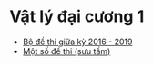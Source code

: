 # Vật lý đại cương 1
- [Bộ đề thi giữa kỳ 2016 - 2019](https://drive.google.com/file/d/12QxMo0oHtpCKeP4a2oReMF_fsRiTabrq/view?usp=sharing)
- [Một số đề thi (sưu tầm)](https://drive.google.com/drive/folders/15Xu6l0ubMqxq75hsWdy92uYQ42G1n-cb?usp=drive_link)
